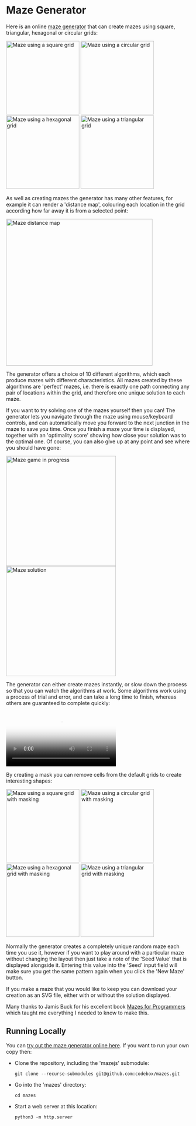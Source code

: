 # Maze Generator

Here is an online [maze generator](https://codebox.net/pages/maze-generator/online) that can create mazes using square,
triangular, hexagonal or circular grids:

<img src="https://codebox.net/assets/images/maze-generator/maze_square.svg" alt="Maze using a square grid" width="200px"> <img src="https://codebox.net/assets/images/maze-generator/maze_circle.svg" alt="Maze using a circular grid" width="200px"> <img src="https://codebox.net/assets/images/maze-generator/maze_hexagon.svg" alt="Maze using a hexagonal grid" width="200px"> <img src="https://codebox.net/assets/images/maze-generator/maze_triangle.svg" alt="Maze using a triangular grid" width="200px">

As well as creating mazes the generator has many other features, for example it can render a 'distance map',
colouring each location in the grid according how far away it is from a selected point:

<img src="https://codebox.net/assets/images/maze-generator/maze_square_distance_map.svg" alt="Maze distance map" width="400px">

The generator offers a choice of 10 different algorithms, which each produce mazes with different characteristics.
All mazes created by these algorithms are 'perfect' mazes, i.e. there is exactly one path connecting any pair of
locations within the grid, and therefore one unique solution to each maze.

If you want to try solving one of the mazes yourself then you can! The generator lets you navigate through the maze
using mouse/keyboard controls, and can automatically move you forward to the next junction in the maze to save you
time. Once you finish a maze your time is displayed, together with an 'optimality score' showing how close your
solution was to the optimal one. Of course, you can also give up at any point and see where you should have gone:

<img src="https://codebox.net/assets/images/maze-generator/maze_playing.png" alt="Maze game in progress" width="300px"> <img src="https://codebox.net/assets/images/maze-generator/maze_solution.png" alt="Maze solution" width="300px">

The generator can either create mazes instantly, or slow down the process so that you can watch the algorithms at work.
Some algorithms work using a process of trial and error, and can take a long time to finish, whereas others are guaranteed
to complete quickly:

<video controls width="300px" poster="https://codebox.net/assets/video/maze-generator/maze_algorithms_poster.png">
    <source src="https://codebox.net/assets/video/maze-generator/maze_algorithms.webm" type="video/webm">
    <source src="https://codebox.net/assets/video/maze-generator/maze_algorithms.mp4" type="video/mp4">
    <source src="https://codebox.net/assets/video/maze-generator/maze_algorithms.ogv" type="video/ogg">
    Sorry, your browser doesn't support embedded videos.
</video>

By creating a mask you can remove cells from the default grids to create interesting shapes:

<img src="https://codebox.net/assets/images/maze-generator/maze_square_masked.svg" alt="Maze using a square grid with masking" width="200px"> <img src="https://codebox.net/assets/images/maze-generator/maze_circle_masked.svg" alt="Maze using a circular grid with masking" width="200px"> <img src="https://codebox.net/assets/images/maze-generator/maze_hexagon_masked.svg" alt="Maze using a hexagonal grid with masking" width="200px"> <img src="https://codebox.net/assets/images/maze-generator/maze_triangle_masked.svg" alt="Maze using a triangular grid with masking" width="200px">

Normally the generator creates a completely unique random maze each time you use it, however if you want to play around with a
particular maze without changing the layout then just take a note of the 'Seed Value' that is displayed alongside it.
Entering this value into the 'Seed' input field will make sure you get the same pattern again when you click the 'New Maze' button.

If you make a maze that you would like to keep you can download your creation as an SVG file,
either with or without the solution displayed.

Many thanks to Jamis Buck for his excellent book [Mazes for Programmers](http://mazesforprogrammers.com) which taught me
everything I needed to know to make this.

## Running Locally
You can [try out the maze generator online here](https://codebox.net/pages/maze-generator/online). 
If you want to run your own copy then:
* Clone the repository, including the 'mazejs' submodule:
      
   `git clone --recurse-submodules git@github.com:codebox/mazes.git`

* Go into the 'mazes' directory:

    `cd mazes`
   
* Start a web server at this location:
   
    `python3 -m http.server` 
